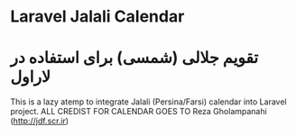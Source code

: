 # Laravel Jalali Calendar
# تقویم جلالی (شمسی) برای استفاده در لاراول
This is a lazy atemp to integrate Jalali (Persina/Farsi) calendar into Laravel project. ALL CREDIST FOR CALENDAR GOES TO Reza Gholampanahi (http://jdf.scr.ir)
